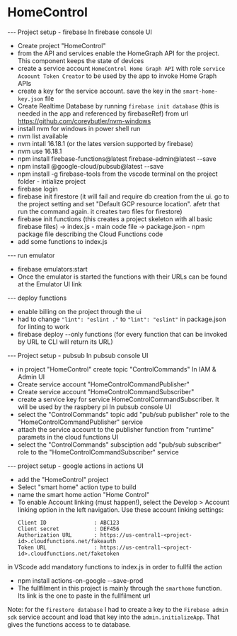# HomeControl

--- Project setup - firebase
In firebase console UI
- Create project "HomeControl"
- from the API and services enable the HomeGraph API for the project. This component keeps the state of devices
- create a service account `HomeControl Home Graph API` with role `service Acoount Token Creator` to be used by the app to invoke Home Graph APIs
- create a key for the service account. save the key in the `smart-home-key.json` file
- Create Realtime Database by running `firebase init database` (this is needed in the app and referenced by firebaseRef)
from url https://github.com/coreybutler/nvm-windows
- install nvm for windows
in power shell run
- nvm list available
- nvm intall 16.18.1 (or the lates version supported by firebase)
- nvm use 16.18.1
- npm install firebase-functions@latest firebase-admin@latest --save
- npm install @google-cloud/pubsub@latest --save
- npm install -g firebase-tools
from the vscode terminal on the project folder - intialize project
- firebase login
- firebase init firestore (it will fail and require db creation from the ui. go to the project setting and set "Default GCP resource location". afetr that run the command again. it creates two files for firestore)
- firebase init functions (this creates a project skeleton with all basic firebase files)
-> index.js - main code file
-> package.json - npm package file describing the Cloud Functions code
- add some functions to index.js

--- run emulator
- firebase emulators:start
- Once the emulator is started the functions with their URLs can be found at the Emulator UI link

--- deploy functions
- enable billing on the project through the ui
- had to change `"lint": "eslint ."` to `"lint": "eslint"` in package.json for linting to work
- firebase deploy --only functions (for every function that can be invoked by URL te CLI will return its URL)

--- Project setup - pubsub
In pubsub console UI
- in project "HomeControl" create topic "ControlCommands"
In IAM & Admin UI
- Create service account "HomeControlCommandPublisher"
- Create service account "HomeControlCommandSubscriber"
- create a service key for service HomeControlCommandSubscriber. It will be used by the raspbery pi
In pubsub console UI
- select the "ControlCommands" topic add "pub/sub publisher" role to the "HomeControlCommandPublisher" service
- attach the service account to the publisher function from "runtime" paramets in the cloud functions UI
- select the "ControlCommands" subsciption add "pub/sub subscriber" role to the "HomeControlCommandSubscriber" service

--- project setup - google actions
in actions UI
- add the "HomeControl" project
- Select "smart home" action type to build
- name the smart home action "Home Control"
- To enable Account linking (must happen!), select the Develop > Account linking option in the left navigation. Use these account linking settings:   
    ```   
    Client ID               : ABC123   
    Client secret           : DEF456
    Authorization URL       : https://us-central1-<project-id>.cloudfunctions.net/fakeauth  
    Token URL               : https://us-central1-<project-id>.cloudfunctions.net/faketoken  
in VScode add mandatory functions to index.js in order to fullfil the action
- npm install actions-on-google --save-prod
- The fullfilment in this project is mainly through the `smarthome` function. Its link is the one to paste in the fullfilment url

Note: for the `firestore database` I had to create a key to the `Firebase admin sdk` service account and load that key into the `admin.initializeApp`. That gives the functions access to te database.
